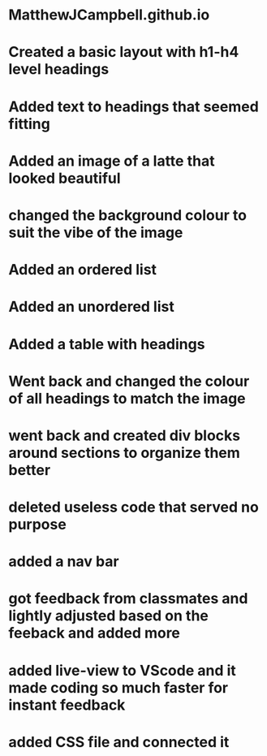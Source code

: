 # MatthewJCampbell.github.io
# Created a basic layout with h1-h4 level headings
# Added text to headings that seemed fitting
# Added an image of a latte that looked beautiful
# changed the background colour to suit the vibe of the image
# Added an ordered list
# Added an unordered list
# Added a table with headings
# Went back and changed the colour of all headings to match the image
# went back and created div blocks around sections to organize them better
# deleted useless code that served no purpose
# added a nav bar
# got feedback from classmates and lightly adjusted based on the feeback and added more
# added live-view to VScode and it made coding so much faster for instant feedback
# added CSS file and connected it 